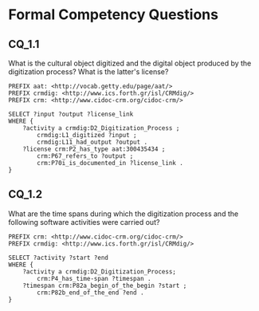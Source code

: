 # Formal Competency Questions

## CQ_1.1
What is the cultural object digitized and the digital object produced by the digitization process? What is the latter's license?

```SPARQL
PREFIX aat: <http://vocab.getty.edu/page/aat/>
PREFIX crmdig: <http://www.ics.forth.gr/isl/CRMdig/>
PREFIX crm: <http://www.cidoc-crm.org/cidoc-crm/>

SELECT ?input ?output ?license_link
WHERE {
    ?activity a crmdig:D2_Digitization_Process ;
        crmdig:L1_digitized ?input ;
        crmdig:L11_had_output ?output .
    ?license crm:P2_has_type aat:300435434 ;
        crm:P67_refers_to ?output ;
        crm:P70i_is_documented_in ?license_link .
}
```

## CQ_1.2
What are the time spans during which the digitization process and the following software activities were carried out?

```SPARQL
PREFIX crm: <http://www.cidoc-crm.org/cidoc-crm/> 
PREFIX crmdig: <http://www.ics.forth.gr/isl/CRMdig/> 

SELECT ?activity ?start ?end
WHERE {
    ?activity a crmdig:D2_Digitization_Process;
        crm:P4_has_time-span ?timespan .
    ?timespan crm:P82a_begin_of_the_begin ?start ;
        crm:P82b_end_of_the_end ?end .
}
```
